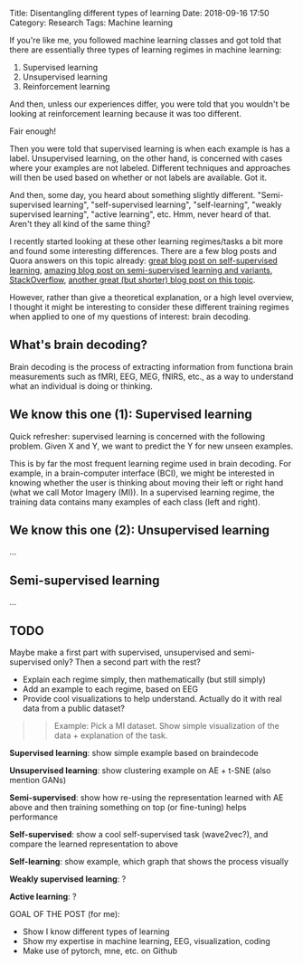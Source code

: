 Title: Disentangling different types of learning
Date: 2018-09-16 17:50
Category: Research
Tags: Machine learning

If you're like me, you followed machine learning classes and got told that there are essentially three types of learning regimes in machine learning:

1. Supervised learning
2. Unsupervised learning
3. Reinforcement learning

And then, unless our experiences differ, you were told that you wouldn't be looking at reinforcement learning because it was too different. 

Fair enough! 

Then you were told that supervised learning is when each example is has a label. Unsupervised learning, on the other hand, is concerned with cases where your examples are not labeled. Different techniques and approaches will then be used based on whether or not labels are available. Got it.

And then, some day, you heard about something slightly different. "Semi-supervised learning", "self-supervised learning", "self-learning", "weakly supervised learning", "active learning", etc. Hmm, never heard of that. Aren't they all kind of the same thing?

I recently started looking at these other learning regimes/tasks a bit more and found some interesting differences. 
There are a few blog posts and Quora answers on this topic already: [great blog post on self-supervised learning](https://hackernoon.com/self-supervised-learning-gets-us-closer-to-autonomous-learning-be77e6c86b5a), [amazing blog post on semi-supervised learning and variants](http://ruder.io/semi-supervised/), [StackOverflow](https://stats.stackexchange.com/questions/125957/is-there-any-difference-between-distant-supervision-self-training-self-supervi), [another great (but shorter) blog post on this topic](https://towardsdatascience.com/the-blurry-lines-of-supervised-and-unsupervised-learning-b8a2aa04c8b0).

However, rather than give a theoretical explanation, or a high level overview, I thought it might be interesting to consider these different training regimes when applied to one of my questions of interest: brain decoding.

## What's brain decoding?

Brain decoding is the process of extracting information from functiona brain measurements such as fMRI, EEG, MEG, fNIRS, etc., as a way to understand what an individual is doing or thinking.

## We know this one (1): Supervised learning

Quick refresher: supervised learning is concerned with the following problem. Given X and Y, we want to predict the Y for new unseen examples.

This is by far the most frequent learning regime used in brain decoding. 
For example, in a brain-computer interface (BCI), we might be interested in knowing whether the user is thinking about moving their left or right hand (what we call Motor Imagery (MI)).
In a supervised learning regime, the training data contains many examples of each class (left and right).

## We know this one (2): Unsupervised learning

...

## Semi-supervised learning

...


## TODO

Maybe make a first part with supervised, unsupervised and semi-supervised only? Then a second part with the rest?

- Explain each regime simply, then mathematically (but still simply)
- Add an example to each regime, based on EEG
- Provide cool visualizations to help understand. Actually do it with real data from a public dataset?
    
>> Example: Pick a MI dataset. Show simple visualization of the data + explanation of the task.

**Supervised learning**: show simple example based on braindecode

**Unsupervised learning**: show clustering example on AE + t-SNE (also mention GANs)

**Semi-supervised**: show how re-using the representation learned with AE above and then training something on top (or fine-tuning) helps performance

**Self-supervised**: show a cool self-supervised task (wave2vec?), and compare the learned representation to above

**Self-learning**: show example, which graph that shows the process visually

**Weakly supervised learning**: ?

**Active learning**: ?



GOAL OF THE POST (for me):

* Show I know different types of learning
* Show my expertise in machine learning, EEG, visualization, coding
* Make use of pytorch, mne, etc. on Github
